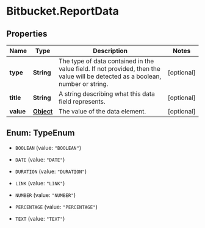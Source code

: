 # Bitbucket.ReportData

## Properties

Name | Type | Description | Notes
------------ | ------------- | ------------- | -------------
**type** | **String** | The type of data contained in the value field. If not provided, then the value will be detected as a boolean, number or string. | [optional] 
**title** | **String** | A string describing what this data field represents. | [optional] 
**value** | [**Object**](.md) | The value of the data element. | [optional] 



## Enum: TypeEnum


* `BOOLEAN` (value: `"BOOLEAN"`)

* `DATE` (value: `"DATE"`)

* `DURATION` (value: `"DURATION"`)

* `LINK` (value: `"LINK"`)

* `NUMBER` (value: `"NUMBER"`)

* `PERCENTAGE` (value: `"PERCENTAGE"`)

* `TEXT` (value: `"TEXT"`)




